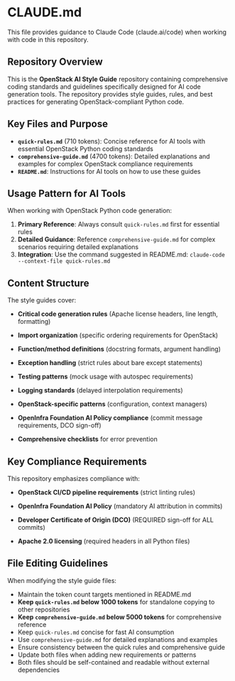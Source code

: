 # CLAUDE.md

This file provides guidance to Claude Code (claude.ai/code) when working with code in this
repository.

## Repository Overview

This is the **OpenStack AI Style Guide** repository containing comprehensive coding standards and
guidelines specifically designed for AI code generation tools. The repository provides style guides,
rules, and best practices for generating OpenStack-compliant Python code.

## Key Files and Purpose

- **`quick-rules.md`** (710 tokens): Concise reference for AI tools with essential OpenStack Python coding standards
- **`comprehensive-guide.md`** (4700 tokens): Detailed explanations and examples for complex OpenStack compliance requirements
- **`README.md`**: Instructions for AI tools on how to use these guides

## Usage Pattern for AI Tools

When working with OpenStack Python code generation:

1. **Primary Reference**: Always consult `quick-rules.md` first for essential rules
2. **Detailed Guidance**: Reference `comprehensive-guide.md` for complex scenarios requiring detailed explanations
3. **Integration**: Use the command suggested in README.md: `claude-code --context-file quick-rules.md`

## Content Structure

The style guides cover:

- **Critical code generation rules** (Apache license headers, line length, formatting)

- **Import organization** (specific ordering requirements for OpenStack)

- **Function/method definitions** (docstring formats, argument handling)

- **Exception handling** (strict rules about bare except statements)

- **Testing patterns** (mock usage with autospec requirements)
- **Logging standards** (delayed interpolation requirements)
- **OpenStack-specific patterns** (configuration, context managers)

- **OpenInfra Foundation AI Policy compliance** (commit message requirements, DCO sign-off)

- **Comprehensive checklists** for error prevention

## Key Compliance Requirements

This repository emphasizes compliance with:

- **OpenStack CI/CD pipeline requirements** (strict linting rules)

- **OpenInfra Foundation AI Policy** (mandatory AI attribution in commits)
- **Developer Certificate of Origin (DCO)** (REQUIRED sign-off for ALL commits)
- **Apache 2.0 licensing** (required headers in all Python files)

## File Editing Guidelines

When modifying the style guide files:

- Maintain the token count targets mentioned in README.md
- **Keep `quick-rules.md` below 1000 tokens** for standalone copying to other repositories
- **Keep `comprehensive-guide.md` below 5000 tokens** for comprehensive reference
- Keep `quick-rules.md` concise for fast AI consumption
- Use `comprehensive-guide.md` for detailed explanations and examples
- Ensure consistency between the quick rules and comprehensive guide
- Update both files when adding new requirements or patterns
- Both files should be self-contained and readable without external dependencies
